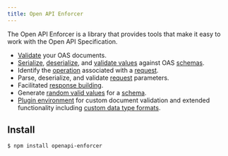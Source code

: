 ```yaml
---
title: Open API Enforcer
---
```


The Open API Enforcer is a library that provides tools that make it easy to work with the Open API Specification.

- [Validate](./guide/validate-document.md) your OAS documents.
- [Serialize](./api/components/schema.md#serialize), [deserialize](./api/components/schema.md#deserialize), and [validate values](./api/components/schema.md#validate) against OAS [schemas](./api/components/schema.md).
- Identify the [operation](./api/components/operation.md) associated with a [request](./api/components/openapi.md#request).
- Parse, deserialize, and validate [request](./api/components/openapi.md#request) parameters.
- Facilitated [response building](./api/components/schema.md#populate).
- Generate [random valid values](./api/components/schema.md#random) for a [schema](./api/components/schema.md).
- [Plugin environment](./guide/component-plugins.md) for custom document validation and extended functionality including [custom data type formats](./api/components/schema.md#definedatatypeformat).

## Install

```sh
$ npm install openapi-enforcer
```
